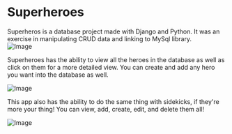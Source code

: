 # Superheroes

Superheros is a database project made with Django and Python.  It was an exercise in manipulating CRUD data and linking to MySql library.  
![Image](http://url/SuperHeroHome.png)

Superheroes has the ability to view all the heroes in the database as well as click on them for a more detailed view.  You can create and add any hero you want into the database as well.  

![Image](http://url/SuperHeroCreate.png)

This app also has the ability to do the same thing with sidekicks, if they're more your thing!  You can view, add, create, edit, and delete them all!  

![Image](http://url/SidekickDetails.png)
